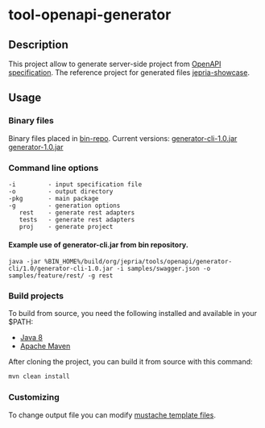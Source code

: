 # tool-openapi-generator

## Description
This project allow to generate server-side project from [OpenAPI specification](https://github.com/OAI/OpenAPI-Specification).
The reference project for generated files [jepria-showcase](https://github.com/Jepria/jepria-showcase/tree/master/module/JepRiaShowcase).

## Usage
### Binary files
Binary files placed in [bin-repo](https://github.com/Jepria/bin-repo).
Current versions: 
  [generator-cli-1.0.jar](https://github.com/Jepria/bin-repo/blob/master/build/org/jepria/tools/openapi/generator-cli/1.0/generator-cli-1.0.jar)
  [generator-1.0.jar](https://github.com/Jepria/bin-repo/blob/master/build/org/jepria/tools/openapi/generator/1.0/generator-1.0.jar)
### Command line options
```
-i         - input specification file
-o         - output directory
-pkg       - main package
-g         - generation options
   rest    - generate rest adapters
   tests   - generate rest adapters 
   proj    - generate project
```

#### Example use of generator-cli.jar from bin repository.
```
java -jar %BIN_HOME%/build/org/jepria/tools/openapi/generator-cli/1.0/generator-cli-1.0.jar -i samples/swagger.json -o samples/feature/rest/ -g rest
```
### Build projects
To build from source, you need the following installed and available in your $PATH:
* [Java 8](https://www.oracle.com/technetwork/java/index.html)
* [Apache Maven ](https://maven.apache.org/)

After cloning the project, you can build it from source with this command:
```sh
mvn clean install
```
### Customizing
To change output file you can modify [mustache template files](https://github.com/Jepria/tool-openapi-generator/tree/master/modules/tool-openapi-generator/src/main/resources/mustache-templates).
